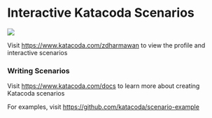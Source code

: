 # Interactive Katacoda Scenarios

[![](http://shields.katacoda.com/katacoda/zdharmawan/count.svg)](https://www.katacoda.com/zdharmawan "Get your profile on Katacoda.com")

Visit https://www.katacoda.com/zdharmawan to view the profile and interactive scenarios

### Writing Scenarios
Visit https://www.katacoda.com/docs to learn more about creating Katacoda scenarios

For examples, visit https://github.com/katacoda/scenario-example
